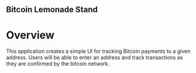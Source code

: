 ## Bitcoin Lemonade Stand

# Overview

This application creates a simple UI for tracking Bitcoin payments to a given address. Users will be able to enter an address and track transactions as they are confirmed by the bitcoin network.

